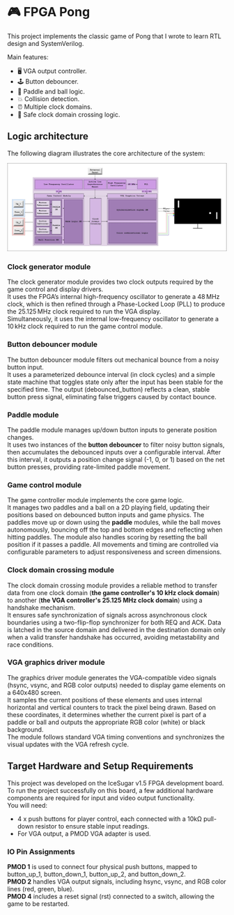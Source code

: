 # 🎮 FPGA Pong

This project implements the classic game of Pong that I wrote to learn RTL design and SystemVerilog.

Main features:
* 🖥️ VGA output controller.
* 🕹️ Button debouncer.
* 🏓 Paddle and ball logic.
* 💥 Collision detection.
* ⏰ Multiple clock domains.
* 🌉 Safe clock domain crossing logic.

## Logic architecture

The following diagram illustrates the core architecture of the system:

![Logic Architecture](./images/PongGame.jpg)

### Clock generator module

The clock generator module provides two clock outputs required by the game control and display drivers.  
It uses the FPGA’s internal high-frequency oscillator to generate a 48 MHz clock, which is then refined through a Phase-Locked Loop (PLL) to produce the 25.125 MHz clock required to run the VGA display.  
Simultaneously, it uses the internal low-frequency oscillator to generate a 10 kHz clock required to run the game control module.

### Button debouncer module

The button debouncer module filters out mechanical bounce from a noisy button input.  
It uses a parameterized debounce interval (in clock cycles) and a simple state machine that toggles state only after the input has been stable for the specified time. The output (debounced_button) reflects a clean, stable button press signal, eliminating false triggers caused by contact bounce.

### Paddle module

The paddle module manages up/down button inputs to generate position changes.  
It uses two instances of the **button debouncer** to filter noisy button signals, then accumulates the debounced inputs over a configurable interval. After this interval, it outputs a position change signal (-1, 0, or 1) based on the net button presses, providing rate-limited paddle movement.

### Game control module

The game controller module implements the core game logic.  
It manages two paddles and a ball on a 2D playing field, updating their positions based on debounced button inputs and game physics. The paddles move up or down using the **paddle** modules, while the ball moves autonomously, bouncing off the top and bottom edges and reflecting when hitting paddles. The module also handles scoring by resetting the ball position if it passes a paddle. All movements and timing are controlled via configurable parameters to adjust responsiveness and screen dimensions.

### Clock domain crossing module

The clock domain crossing module provides a reliable method to transfer data from one clock domain (**the game controller's 10 kHz clock domain**) to another (**the VGA controller's 25.125 MHz clock domain**) using a handshake mechanism.  
It ensures safe synchronization of signals across asynchronous clock boundaries using a two-flip-flop synchronizer for both REQ and ACK. Data is latched in the source domain and delivered in the destination domain only when a valid transfer handshake has occurred, avoiding metastability and race conditions.

### VGA graphics driver module

The graphics driver module generates the VGA-compatible video signals (hsync, vsync, and RGB color outputs) needed to display game elements on a 640x480 screen.  
It samples the current positions of these elements and uses internal horizontal and vertical counters to track the pixel being drawn. Based on these coordinates, it determines whether the current pixel is part of a paddle or ball and outputs the appropriate RGB color (white) or black background.  
The module follows standard VGA timing conventions and synchronizes the visual updates with the VGA refresh cycle.

## Target Hardware and Setup Requirements

This project was developed on the IceSugar v1.5 FPGA development board. To run the project successfully on this board, a few additional hardware components are required for input and video output functionality.  
You will need: 
* 4 x push buttons for player control, each connected with a 10kΩ pull-down resistor to ensure stable input readings. 
* For VGA output, a PMOD VGA adapter is used.

### IO Pin Assignments

**PMOD 1** is used to connect four physical push buttons, mapped to button_up_1, button_down_1, button_up_2, and button_down_2.  
**PMOD 2** handles VGA output signals, including hsync, vsync, and RGB color lines (red, green, blue).  
**PMOD 4** includes a reset signal (rst) connected to a switch, allowing the game to be restarted.
